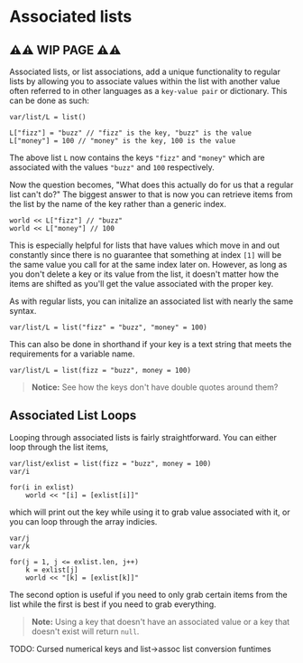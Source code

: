 # Associated lists

## ⚠⚠ WIP PAGE ⚠⚠

Associated lists, or list associations, add a unique functionality to regular lists by allowing you to associate values within the list with another value often referred to in other languages as a `key-value pair` or dictionary. This can be done as such:

```dm
var/list/L = list()

L["fizz"] = "buzz" // "fizz" is the key, "buzz" is the value
L["money"] = 100 // "money" is the key, 100 is the value
```

The above list `L` now contains the keys `"fizz"` and `"money"` which are associated with the values `"buzz"` and `100` respectively.

Now the question becomes, "What does this actually do for us that a regular list can't do?" The biggest answer to that is now you can retrieve items from the list by the name of the key rather than a generic index.

```dm
world << L["fizz"] // "buzz"
world << L["money"] // 100
```

This is especially helpful for lists that have values which move in and out constantly since there is no guarantee that something at index `[1]` will be the same value you call for at the same index later on. However, as long as you don't delete a key or its value from the list, it doesn't matter how the items are shifted as you'll get the value associated with the proper key.

As with regular lists, you can initalize an associated list with nearly the same syntax.

```dm
var/list/L = list("fizz" = "buzz", "money" = 100)
```

This can also be done in shorthand if your key is a text string that meets the requirements for a variable name.

```dm
var/list/L = list(fizz = "buzz", money = 100)
```

>**Notice:** See how the keys don't have double quotes around them?

## Associated List Loops

Looping through associated lists is fairly straightforward. You can either loop through the list items,

```dm
var/list/exlist = list(fizz = "buzz", money = 100)
var/i

for(i in exlist)
	world << "[i] = [exlist[i]]"
```

which will print out the key while using it to grab value associated with it, or you can loop through the array indicies.

```dm
var/j
var/k

for(j = 1, j <= exlist.len, j++)
	k = exlist[j]
	world << "[k] = [exlist[k]]"
```

The second option is useful if you need to only grab certain items from the list while the first is best if you need to grab everything.

>**Note:** Using a key that doesn't have an associated value or a key that doesn't exist will return `null`.

TODO: Cursed numerical keys and list->assoc list conversion funtimes
